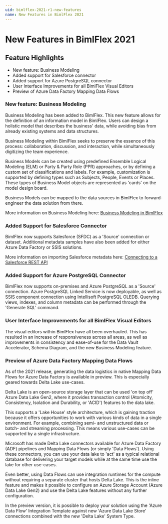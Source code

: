 ```yaml
---
uid: bimlflex-2021-r1-new-features
name: New Features in BimlFlex 2021
---
```

# New Features in BimlFlex 2021

## Feature Highlights

* New feature: Business Modeling
* Added support for Salesforce connector
* Added support for Azure PostgreSQL connector
* User Interface Improvements for all BimlFlex Visual Editors
* Preview of Azure Data Factory Mapping Data Flows

### New feature: Business Modeling

Business Modeling has been added to BimlFlex.
This new feature allows for the definition of an information model in BimlFlex.
Users can design a holistic model that describes the business' data, while avoiding bias from already existing systems and data structures.

Business Modeling within BimlFlex seeks to preserve the essence of this process: collaboration, discussion, and interaction, while simultaneously digitizing the team experience.

Business Models can be created using predefined Ensemble Logical Modeling (ELM) or Party & Party Role (PPR) approaches, or by defining a custom set of classifications and labels.
For example, customization is supported by defining types such as Subjects, People, Events or Places.
These types of Business Model objects are represented as 'cards' on the model design board.

Business Models can be mapped to the data sources in BimlFlex to forward-engineer the data solution from there.

More information on Business Modeling here: [Business Modeling in BimlFlex](xref:business-modeling)

### Added Support for Salesforce Connector

BimlFlex now supports Salesforce (SFDC) as a 'Source' connection or dataset.
Additional metadata samples have also been added for either Azure Data Factory or SSIS solutions.

More information on importing Salesforce metadata here: [Connecting to a Salesforce REST API](xref:bimlflex-source-salesforce-rest-api)

### Added Support for Azure PostgreSQL Connector

BimlFlex now supports on-premises and Azure PostgreSQL as a 'Source' connection.
Azure PostgreSQL Linked Service is now deployable, as well as SSIS component connection using Intellisoft PostgreSQL OLEDB.
Querying views, indexes, and column metadata can be performed through the 'Generate SQL' command.

### User Interface Improvements for all BimlFlex Visual Editors

The visual editors within BimlFlex have all been overhauled.
This has resulted in an increase of responsiveness across all areas, as well as improvements in consistency and ease-of-use for the Data Vault Accelerator, Schema Diagram, and the new Business Modeling feature.

### Preview of Azure Data Factory Mapping Data Flows

As of the 2021 release, generating the data logistics in native Mapping Data Flows for Azure Data Factory is available in preview.
This is especially geared towards Delta Lake use-cases.

Delta Lake is an open-source storage layer that can be used 'on top off' Azure Data Lake Gen2, where it provides transaction control (Atomicity, Consistency, Isolation and Durability, or 'ACID') features to the data lake.

This supports a 'Lake House' style architecture, which is gaining traction because it offers opportunities to work with various kinds of data in a single environment.
For example, combining semi- and unstructured data or batch- and streaming processing.
This means various use-cases can be supported by a single infrastructure.

Microsoft has made Delta Lake connectors available for Azure Data Factory (ADF) pipelines and Mapping Data Flows (or simply 'Data Flows').
Using these connectors, you can use your data lake to 'act' as a typical relational database for delivering your target models while at the same time use the lake for other use-cases.

Even better, using Data Flows can use integration runtimes for the compute without requiring a separate cluster that hosts Delta Lake.
This is the inline feature and makes it possible to configure an Azure Storage Account (Azure Data Lake Gen2) and use the Delta Lake features without any further configuration.

In the preview version, it is possible to deploy your solution using the 'Azure Data Flow' Integration Template against new 'Azure Data Lake Store' connections combined with the new 'Delta Lake' System Type.
